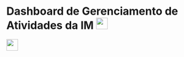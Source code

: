 # Dashboard de Gerenciamento de Atividades da IM <img src="https://raw.githubusercontent.com/MartinHeinz/MartinHeinz/master/wave.gif" width="30px">

<img src="https://raw.githubusercontent.com/gabrielcrd/rotina-monday/main/dashboard%20-%20monday.PNG" width="30px">
